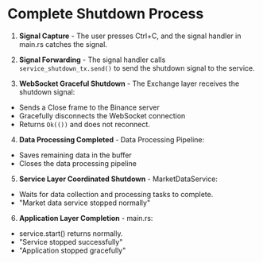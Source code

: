 # Complete Shutdown Process

1. **Signal Capture** - The user presses Ctrl+C, and the signal handler in main.rs catches the signal.

2. **Signal Forwarding** - The signal handler calls `service_shutdown_tx.send()` to send the shutdown signal to the service.

3. **WebSocket Graceful Shutdown** - The Exchange layer receives the shutdown signal:
- Sends a Close frame to the Binance server
- Gracefully disconnects the WebSocket connection
- Returns `Ok(())` and does not reconnect.

4. **Data Processing Completed** - Data Processing Pipeline:
- Saves remaining data in the buffer
- Closes the data processing pipeline

5. **Service Layer Coordinated Shutdown** - MarketDataService:
- Waits for data collection and processing tasks to complete.
- "Market data service stopped normally"

6. **Application Layer Completion** - main.rs:
- service.start() returns normally.
- "Service stopped successfully"
- "Application stopped gracefully"